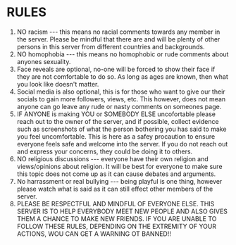 # RULES
1. NO racism --- this means no racial comments towards any member in the server. Please be mindful that there are and will be plenty of other persons in this server from different countries and backgrounds.
2. NO homophobia --- this means no homophobic or rude comments about anyones sexuality.
3. Face reveals are optional, no-one will be forced to show their face if they are not comfortable to do so. As long as ages are known, then what you look like doesn't matter.
4. Social media is also optional, this is for those who want to give our their socials to gain more followers, views, etc. This however, does not mean anyone can go leave any rude or nasty comments on someones page.
5. IF ANYONE is making YOU or SOMEBODY ELSE uncofortable please reach out to the owner of the server, and if possible, collect evidence such as screenshots of what the person bothering you has said to make you feel uncomfortable. This is here as a safey procaution to ensure everyone feels safe and welcome into the server. If you do not reach out and express your concerns, they could be doing it to others.
6. NO religious discussions --- everyone have their own religion and views/opinions about religion. It will be best for everyone to make sure this topic does not come up as it can cause debates and arguments.
7. No harrassment or real bullying --- being playful is one thing, however please watch what is said as it can still effect other members of the server.
8. PLEASE BE RESPECTFUL AND MINDFUL OF EVERYONE ELSE. THIS SERVER IS TO HELP EVERYBODY MEET NEW PEOPLE AND ALSO GIVES THEM A CHANCE TO MAKE NEW FRIENDS. IF YOU ARE UNABLE TO FOLLOW THESE RULES, DEPENDING ON THE EXTREMITY OF YOUR ACTIONS, WOU CAN GET A WARNING OT BANNED!! 
